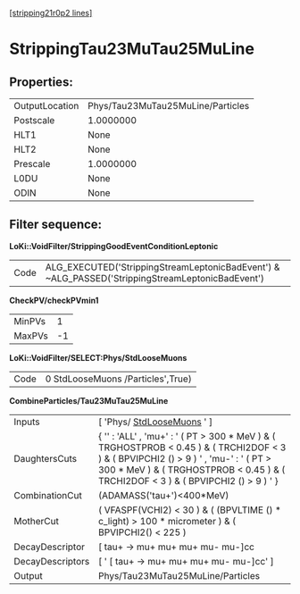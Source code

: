 [[stripping21r0p2 lines]](./stripping21r0p2-index)

# StrippingTau23MuTau25MuLine

## Properties:

|                |                                   |
|----------------|-----------------------------------|
| OutputLocation | Phys/Tau23MuTau25MuLine/Particles |
| Postscale      | 1.0000000                         |
| HLT1           | None                              |
| HLT2           | None                              |
| Prescale       | 1.0000000                         |
| L0DU           | None                              |
| ODIN           | None                              |

## Filter sequence:

**LoKi::VoidFilter/StrippingGoodEventConditionLeptonic**

|      |                                                                                                   |
|------|---------------------------------------------------------------------------------------------------|
| Code | ALG_EXECUTED('StrippingStreamLeptonicBadEvent') & \~ALG_PASSED('StrippingStreamLeptonicBadEvent') |

**CheckPV/checkPVmin1**

|        |     |
|--------|-----|
| MinPVs | 1   |
| MaxPVs | -1  |

**LoKi::VoidFilter/SELECT:Phys/StdLooseMuons**

|      |                                   |
|------|-----------------------------------|
| Code | 0 StdLooseMuons /Particles',True) |

**CombineParticles/Tau23MuTau25MuLine**

|                  |                                                                                                                                                                                                                                    |
|------------------|------------------------------------------------------------------------------------------------------------------------------------------------------------------------------------------------------------------------------------|
| Inputs           | [ 'Phys/ [StdLooseMuons](./stripping21r0p2-stdloosemuons) ' ]                                                                                                                                                                    |
| DaughtersCuts    | { '' : 'ALL' , 'mu+' : ' ( PT \> 300 \* MeV ) & ( TRGHOSTPROB \< 0.45 ) & ( TRCHI2DOF \< 3 ) & ( BPVIPCHI2 () \> 9 ) ' , 'mu-' : ' ( PT \> 300 \* MeV ) & ( TRGHOSTPROB \< 0.45 ) & ( TRCHI2DOF \< 3 ) & ( BPVIPCHI2 () \> 9 ) ' } |
| CombinationCut   | (ADAMASS('tau+')\<400\*MeV)                                                                                                                                                                                                        |
| MotherCut        | ( VFASPF(VCHI2) \< 30 ) & ( (BPVLTIME () \* c_light) \> 100 \* micrometer ) & ( BPVIPCHI2() \< 225 )                                                                                                                               |
| DecayDescriptor  | [ tau+ -\> mu+ mu+ mu+ mu- mu-]cc                                                                                                                                                                                                |
| DecayDescriptors | [ ' [ tau+ -\> mu+ mu+ mu+ mu- mu-]cc' ]                                                                                                                                                                                       |
| Output           | Phys/Tau23MuTau25MuLine/Particles                                                                                                                                                                                                  |
